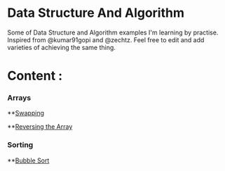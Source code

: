 # Data Structure And Algorithm
Some of Data Structure and Algorithm examples I'm learning by practise. Inspired from @kumar91gopi and @zechtz. 
Feel free to edit and add varieties of achieving the same thing. 

# Content :
### Arrays
**[Swapping](https://github.com/nickyrabit/DataStructureAndAlgorithm/blob/master/arrays/swapping.py)

**[Reversing the Array](https://github.com/nickyrabit/DataStructureAndAlgorithm/blob/master/arrays/reverse_array.py)

### Sorting
**[Bubble Sort](https://github.com/nickyrabit/DataStructureAndAlgorithm/blob/master/sorting/bubble_sort.py)
